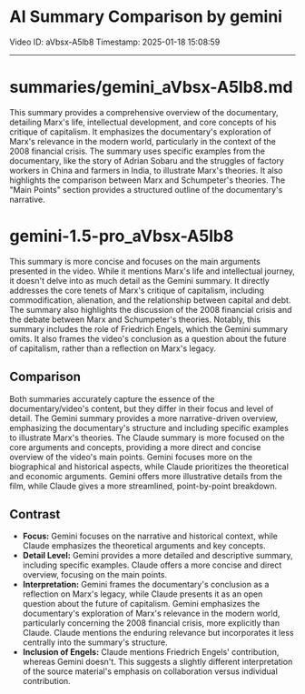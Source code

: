 # AI Summary Comparison by gemini

Video ID: aVbsx-A5lb8
Timestamp: 2025-01-18 15:08:59

---

# summaries/gemini_aVbsx-A5lb8.md

This summary provides a comprehensive overview of the documentary, detailing Marx's life, intellectual development, and core concepts of his critique of capitalism. It emphasizes the documentary's exploration of Marx's relevance in the modern world, particularly in the context of the 2008 financial crisis. The summary uses specific examples from the documentary, like the story of Adrian Sobaru and the struggles of factory workers in China and farmers in India, to illustrate Marx's theories. It also highlights the comparison between Marx and Schumpeter's theories. The "Main Points" section provides a structured outline of the documentary's narrative.


# gemini-1.5-pro_aVbsx-A5lb8

This summary is more concise and focuses on the main arguments presented in the video. While it mentions Marx's life and intellectual journey, it doesn't delve into as much detail as the Gemini summary.  It directly addresses the core tenets of Marx's critique of capitalism, including commodification, alienation, and the relationship between capital and debt.  The summary also highlights the discussion of the 2008 financial crisis and the debate between Marx and Schumpeter's theories. Notably, this summary includes the role of Friedrich Engels, which the Gemini summary omits.  It also frames the video's conclusion as a question about the future of capitalism, rather than a reflection on Marx's legacy.

## Comparison

Both summaries accurately capture the essence of the documentary/video's content, but they differ in their focus and level of detail.  The Gemini summary provides a more narrative-driven overview, emphasizing the documentary's structure and including specific examples to illustrate Marx's theories. The Claude summary is more focused on the core arguments and concepts, providing a more direct and concise overview of the video's main points.  Gemini focuses more on the biographical and historical aspects, while Claude prioritizes the theoretical and economic arguments.  Gemini offers more illustrative details from the film, while Claude gives a more streamlined, point-by-point breakdown.

## Contrast

* **Focus:** Gemini focuses on the narrative and historical context, while Claude emphasizes the theoretical arguments and key concepts.
* **Detail Level:** Gemini provides a more detailed and descriptive summary, including specific examples. Claude offers a more concise and direct overview, focusing on the main points.
* **Interpretation:** Gemini frames the documentary's conclusion as a reflection on Marx's legacy, while Claude presents it as an open question about the future of capitalism.  Gemini emphasizes the documentary's exploration of Marx's relevance in the modern world, particularly concerning the 2008 financial crisis, more explicitly than Claude.  Claude mentions the enduring relevance but incorporates it less centrally into the summary's structure.
* **Inclusion of Engels:** Claude mentions Friedrich Engels' contribution, whereas Gemini doesn't. This suggests a slightly different interpretation of the source material's emphasis on collaboration versus individual contribution.
